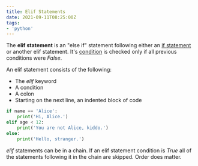 ```yaml
---
title: Elif Statements
date: 2021-09-11T08:25:00Z
tags:
- 'python'
---
```


The **elif statement** is an "else if" statement following either an [if statement](20210911074717-if-statements.md)
or another elif statement. It's [condition](20210911072918-conditions.md) is
checked only if all previous conditions were _False_.

An elif statement consists of the following:

* The _elif_ keyword
* A condition
* A colon
* Starting on the next line, an indented block of code

```python
if name == 'Alice':
    print('Hi, Alice.')
elif age < 12:
    print('You are not Alice, kiddo.')
else:
    print('Hello, stranger.')
```

_elif_ statements can be in a chain. If an elif statement condition is _True_
all of the statements following it in the chain are skipped. Order does matter.
